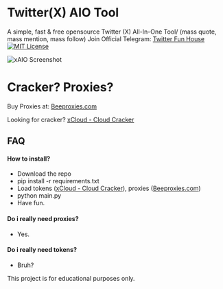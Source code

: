 # Twitter(X) AIO Tool
A simple, fast &amp; free opensource Twitter (X) All-In-One Tool/ (mass quote, mass mention, mass follow)
Join Official Telegram: [Twitter Fun House](https://t.me/twitterfunhouse)
[![MIT License](https://img.shields.io/badge/License-MIT-green.svg)](https://choosealicense.com/licenses/mit/)

![xAIO Screenshot](https://i.ibb.co/SrL0yzT/image.png)


# Cracker? Proxies?


Buy Proxies at: [Beeproxies.com](https://t.me/buybee_bot)

Looking for cracker? [xCloud - Cloud Cracker](https://t.me/twittercrack)



## FAQ

#### How to install?

- Download the repo
- pip install -r requirements.txt
- Load tokens ([xCloud - Cloud Cracker](https://t.me/twittercrack)), proxies ([Beeproxies.com](https://t.me/buybee_bot))
- python main.py
- Have fun.

#### Do i really need proxies?

- Yes.

#### Do i really need tokens?

- Bruh?

This project is for educational purposes only.
